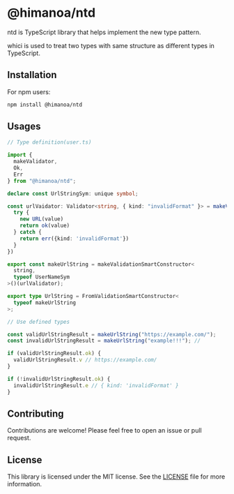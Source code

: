 # @himanoa/ntd

ntd is TypeScript library that helps implement the new type pattern.

whici is used to treat two types with same structure as different types in
TypeScript.

## Installation

For npm users:

```bash
npm install @himanoa/ntd
```

## Usages

```typescript
// Type definition(user.ts)

import {
  makeValidator,
  Ok,
  Err
} from "@himanoa/ntd";

declare const UrlStringSym: unique symbol;

const urlVaidator: Validator<string, { kind: "invalidFormat" }> = makeVaidator<string, { kind: 'invalidFormat' }>((ok, err) => (value) => {
  try {
    new URL(value)
    return ok(value)
  } catch {
    return err({kind: 'invalidFormat'})
  }
})

export const makeUrlString = makeValidationSmartConstructor<
  string,
  typeof UserNameSym
>()(urlValidator);

export type UrlString = FromValidationSmartConstructor<
  typeof makeUrlString
>;

// Use defined types

const validUrlStringResult = makeUrlString("https://example.com/");
const invalidUrlStringResult = makeUrlString("example!!!"); // 

if (validUrlStringResult.ok) {
  validUrlStringResult.v // https://example.com/
}

if (!invalidUrlStringResult.ok) {
  invalidUrlStringResult.e // { kind: 'invalidFormat' }
}
```

## Contributing

Contributions are welcome! Please feel free to open an issue or pull request.

## License

This library is licensed under the MIT license. See the [LICENSE](./LICENSE)
file for more information.
